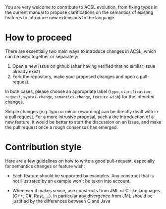You are very welcome to contribute to ACSL evolution, from fixing typos in
the current manual to propose clarifications on the semantics of existing
features to introduce new extensions to the language

# How to proceed

There are essentially two main ways to introduce changes in ACSL, which can be
used together or separately:

1. Open a new issue on github (after having verified that no similar issue
   already exist)
1. Fork the repository, make your proposed changes and open a pull-request.

In both cases, please choose an appropriate label (`typo`,
`clarification-request`, `syntax-change`, `semantics-change`, `feature-wish`)
for the intended changes.

Simple changes (e.g. typo or minor rewording) can be directly dealt with in a
pull request. For a more intrusive proposal, such a the introduction of a new
feature, it would be better to start the discussion on an issue, and make the
pull request once a rough consensus has emerged.

# Contribution style

Here are a few guidelines on how to write a good pull-request, especially
for semantics changes or feature wish:

- Each feature should be supported by examples. Any construct that is not
illustrated by an example won't be taken into account.

- Whenever it makes sense, use constructs from JML or C-like languages
(C++, C#, Rust, ...). In particular any divergence from JML should be justified
by the differences between C and Java


